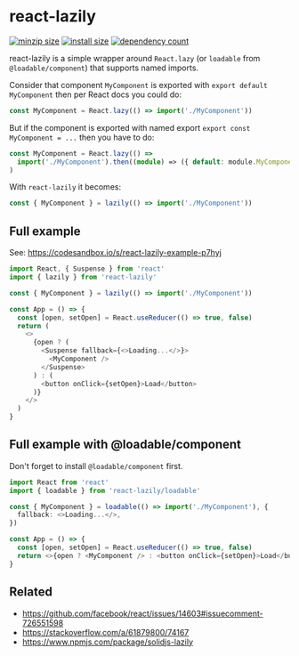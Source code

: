# react-lazily

[![minzip size](https://badgen.deno.dev/bundlephobia/minzip/react-lazily)](https://bundlephobia.com/result?p=react-lazily)
[![install size](https://badgen.deno.dev/packagephobia/install/react-lazily)](https://packagephobia.com/result?p=react-lazily)
[![dependency count](https://badgen.deno.dev/bundlephobia/dependency-count/react-lazily)](https://bundlephobia.com/result?p=react-lazily)

react-lazily is a simple wrapper around `React.lazy` (or `loadable` from `@loadable/component`) that supports named imports.

Consider that component `MyComponent` is exported with `export default MyComponent` then per React docs you could do:

```ts
const MyComponent = React.lazy(() => import('./MyComponent'))
```

But if the component is exported with named export `export const MyComponent = ...` then you have to do:

```ts
const MyComponent = React.lazy(() =>
  import('./MyComponent').then((module) => ({ default: module.MyComponent }))
)
```

With `react-lazily` it becomes:

```ts
const { MyComponent } = lazily(() => import('./MyComponent'))
```

## Full example

See: https://codesandbox.io/s/react-lazily-example-p7hyj

```ts
import React, { Suspense } from 'react'
import { lazily } from 'react-lazily'

const { MyComponent } = lazily(() => import('./MyComponent'))

const App = () => {
  const [open, setOpen] = React.useReducer(() => true, false)
  return (
    <>
      {open ? (
        <Suspense fallback={<>Loading...</>}>
          <MyComponent />
        </Suspense>
      ) : (
        <button onClick={setOpen}>Load</button>
      )}
    </>
  )
}
```

## Full example with @loadable/component

Don't forget to install `@loadable/component` first.

```ts
import React from 'react'
import { loadable } from 'react-lazily/loadable'

const { MyComponent } = loadable(() => import('./MyComponent'), {
  fallback: <>Loading...</>,
})

const App = () => {
  const [open, setOpen] = React.useReducer(() => true, false)
  return <>{open ? <MyComponent /> : <button onClick={setOpen}>Load</button>}</>
}
```

## Related

- https://github.com/facebook/react/issues/14603#issuecomment-726551598
- https://stackoverflow.com/a/61879800/74167
- https://www.npmjs.com/package/solidjs-lazily
